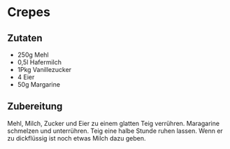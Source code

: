 # Crepes

## Zutaten

- 250g Mehl
- 0,5l Hafermilch
- 1Pkg Vanillezucker
- 4 Eier
- 50g Margarine

## Zubereitung

Mehl, Milch, Zucker und Eier zu einem glatten Teig verrühren.
Maragarine schmelzen und unterrühren.
Teig eine halbe Stunde ruhen lassen.
Wenn er zu dickflüssig ist noch etwas Milch dazu geben.
